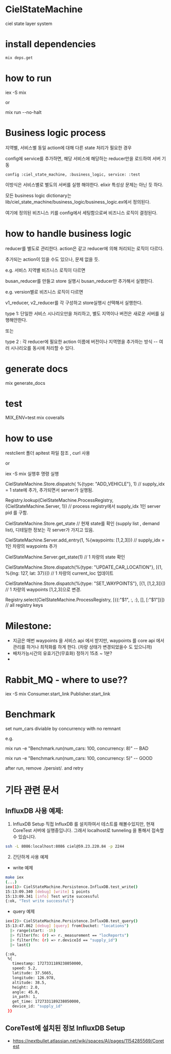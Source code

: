 # CielStateMachine

ciel state layer system

# install dependencies

```sh
mix deps.get
```

# how to run

iex -S mix

or

mix run --no-halt


# Business logic process

지역별, 서비스별 동일 action에 대해 다른 state 처리가 필요한 경우

config에 service를 추가하면, 해당 서비스에 해당하는 reducer만을 로드하여 서버 기동

```
config :ciel_state_machine, :business_logic, service: :test
```

이방식은 서비스별로 별도의 서버를 실행 해야한다. elixir 특성상 문제는 아닌 듯 하다.

모든 business logic dictionary는 lib/ciel_state_machine/business_logic/business_logic.ex에서 정의된다.

여기에 정의된 비즈니스 키를 config에서 세팅함으로써 비즈니스 로직이 결정된다.


# how to handle business logic

reducer를 별도로 관리한다. action은 같고 reducer에 의해 처리되는 로직이 다르다.

추가되는 action이 있을 수도 있으나, 문제 없을 듯.

e.g. 서비스 지역별 비즈니스 로직이 다르면

busan_reducer를 만들고 store 실행시 busan_reducer만 추가해서 실행한다.

e.g. version별로 비즈니스 로직이 다르면

v1_reducer, v2_reducer를 각 구성하고 store실행시 선택해서 실행한다.


type 1: 단일한 서비스 시나리오만을 처리하고, 별도 지역이나 버전은 새로운 서버를 실행해얀한다.

또는

type 2 : 각 reducer에 필요한 action 이름에 버전이나 지역명을 추가하는 방식 -- 여러 시나리오를 동시에 처리할 수 있다.


# generate docs

mix generate_docs


# test

MIX_ENV=test mix coveralls

# how to use

restclient 폴더 apitest 파일 참조 , curl 사용

or

iex -S mix 실행후 명령 실행

CielStateMachine.Store.dispatch( %{type: "ADD_VEHICLE"}, 1) // supply_idx = 1 state에 추가, 추가되면서 server가 실행됨.

Registry.lookup(CielStateMachine.ProcessRegistry, {CielStateMachine.Server, 1}) // process registry에서 supply_idx 1인 server pid 를 구함.

CielStateMachine.Store.get_state  // 현재 state를 확인 (supply list , demand list), 디테일한 정보는 각 server가 가지고 있음.

CielStateMachine.Server.add_entry(1, %{waypoints: [1,2,3]}) // supply_idx = 1인 차량의 waypoints 추가


CielStateMachine.Server.get_state(1) // 1 차량의 state 확인

CielStateMachine.Store.dispatch(%{type: "UPDATE_CAR_LOCATION"}, [{1, %{lng: 127, lat: 37}}]) // 1 차량의 current_loc 업데이트

CielStateMachine.Store.dispatch(%{type: "SET_WAYPOINTS"}, [{1, [1,2,3]}]) // 1 차량의 waypoints [1,2,3]으로 변경.

Registry.select(CielStateMachine.ProcessRegistry, [{{:"$1", :_, :_}, [], [:"$1"]}])  // all registry keys

# Milestone:
- 지금은 매번 waypoints 을 서비스 api 에서 받지만, waypoints 를 core api 에서 관리를 하거나 최적화를 하게 한다. (차량 상태가 변경되었을수 도 있으니까)
- 배차가능시간의 유효기간(무효화) 정하기 15초 ~ 1분?
-

# Rabbit_MQ - where to use??

iex -S mix
Consumer.start_link
Publisher.start_link

# Benchmark

set num_cars diviable by concurrency with no remnant

e.g.

mix run -e "Benchmark.run(num_cars: 100, concurrency: 8)" -- BAD

mix run -e "Benchmark.run(num_cars: 100, concurrency: 5)" -- GOOD

after run, remove ./persist/*.* and retry

# 기타 관련 문서
## InfluxDB 사용 예제:
1. InfluxDB Setup
직접 InfluxDB 를 설치하여서 테스트를 해볼수있지만, 현재 CoreTest 서버에 실행중입니다. 그래서 localhost로 tunneling 을 통해서 접속할수 있습니다.
```bash
ssh -L 8086:localhost:8086 ciel@59.23.220.84 -p 2244
```
2. 간단하게 사용 예제
- write 예제
```sh
make iex
(...)
iex(1)> CielStateMachine.Persistence.InfluxDB.test_write()
15:13:09.340 [debug] [write] 1 points
15:13:09.341 [info] Test write successful
{:ok, "Test write successful"}

```
- query 예제
```sh
iex(2)> CielStateMachine.Persistence.InfluxDB.test_query()
15:13:47.862 [debug] [query] from(bucket: "locations")
  |> range(start: -1h)
  |> filter(fn: (r) => r._measurement == "locReports")
  |> filter(fn: (r) => r.deviceId == "supply_id")
  |> last()

{:ok,
 %{
   timestamp: 1727331189238050000,
   speed: 5.2,
   latitude: 37.5665,
   longitude: 126.978,
   altitude: 38.5,
   height: 2.0,
   angle: 45.0,
   in_path: 1,
   get_time: 1727331189238050000,
   device_id: "supply_id"
 }}
```

## CoreTest에 설치된 정보 InfluxDB Setup
- https://nextbullet.atlassian.net/wiki/spaces/AI/pages/1154285569/Coretest
